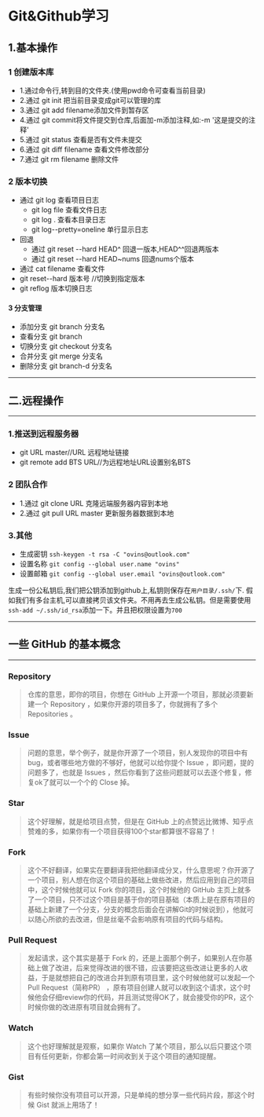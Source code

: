 # Git&Github学习

## 1.基本操作

### 1  创建版本库

- 1.通过命令行,转到目的文件夹.(使用pwd命令可查看当前目录)
- 2.通过 git init 把当前目录变成git可以管理的库
- 3.通过 git add filename添加文件到暂存区
- 4.通过 git commit将文件提交到仓库,后面加-m添加注释,如:-m '这是提交的注释'
- 5.通过  git status 查看是否有文件未提交
- 6.通过  git diff  filename  查看文件修改部分
- 7.通过  git rm filename 删除文件

### 2  版本切换

- 通过 git log 查看项目日志
  - git log file  查看文件日志
  - git log . 查看本目录日志
  - git log--pretty=oneline  单行显示日志
- 回退
  - 通过  git reset --hard HEAD^  回退一版本,HEAD^^回退两版本
  - 通过  git reset --hard HEAD~nums  回退nums个版本
- 通过  cat filename  查看文件
- git reset--hard 版本号  //切换到指定版本
- git reflog   版本切换日志
  
#### 3 分支管理

- 添加分支  git branch 分支名
- 查看分支  git branch
- 切换分支  git checkout 分支名
- 合并分支  git merge 分支名
- 删除分支  git branch-d 分支名
  
---

## 二.远程操作

---

### 1.推送到远程服务器

- git URL master//URL  远程地址链接
- git remote add BTS URL//为远程地址URL设置别名BTS

### 2  团队合作

- 1.通过 git clone URL   克隆远端服务器内容到本地
- 2.通过 git pull URL master 更新服务器数据到本地

### 3.其他

- 生成密钥  `ssh-keygen -t rsa -C "ovins@outlook.com" `
- 设置名称  `git config --global user.name "ovins"`
- 设置邮箱  `git config --global user.email "ovins@outlook.com"`

生成一份公私钥后,我们把公钥添加到github上,私钥则保存在`用户目录/.ssh/`下.
		假如我们有多台主机,可以直接拷贝该文件夹。不用再去生成公私钥。但是需要使用`ssh-add ~/.ssh/id_rsa`添加一下。并且把权限设置为`700`

---

## 一些 GitHub 的基本概念

---

### Repository

> 仓库的意思，即你的项目，你想在 GitHub 上开源一个项目，那就必须要新建一个 Repository ，如果你开源的项目多了，你就拥有了多个 Repositories 。

### Issue

> 问题的意思，举个例子，就是你开源了一个项目，别人发现你的项目中有bug，或者哪些地方做的不够好，他就可以给你提个 Issue ，即问题，提的问题多了，也就是 Issues ，然后你看到了这些问题就可以去逐个修复，修复ok了就可以一个个的 Close 掉。

### Star

> 这个好理解，就是给项目点赞，但是在 GitHub 上的点赞远比微博、知乎点赞难的多，如果你有一个项目获得100个star都算很不容易了！

### Fork

> 这个不好翻译，如果实在要翻译我把他翻译成分叉，什么意思呢？你开源了一个项目，别人想在你这个项目的基础上做些改进，然后应用到自己的项目中，这个时候他就可以 Fork 你的项目，这个时候他的 GitHub 主页上就多了一个项目，只不过这个项目是基于你的项目基础（本质上是在原有项目的基础上新建了一个分支，分支的概念后面会在讲解Git的时候说到），他就可以随心所欲的去改进，但是丝毫不会影响原有项目的代码与结构。

### Pull Request

> 发起请求，这个其实是基于 Fork 的，还是上面那个例子，如果别人在你基础上做了改进，后来觉得改进的很不错，应该要把这些改进让更多的人收益，于是就想把自己的改进合并到原有项目里，这个时候他就可以发起一个 Pull Request（简称PR） ，原有项目创建人就可以收到这个请求，这个时候他会仔细review你的代码，并且测试觉得OK了，就会接受你的PR，这个时候你做的改进原有项目就会拥有了。

### Watch

> 这个也好理解就是观察，如果你 Watch 了某个项目，那么以后只要这个项目有任何更新，你都会第一时间收到关于这个项目的通知提醒。

### Gist

> 有些时候你没有项目可以开源，只是单纯的想分享一些代码片段，那这个时候 Gist 就派上用场了！
